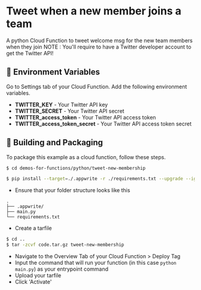 # Tweet when a new member joins a team
A python Cloud Function to tweet welcome msg for the new team members when they join
NOTE : You'll require to have a Twitter developer account to get the Twitter API!

## 📝 Environment Variables
Go to Settings tab of your Cloud Function. Add the following environment variables.

* **TWITTER_KEY** - Your Twitter API key
* **TWITTER_SECRET** - Your Twitter API secret
* **TWITTER_access_token** - Your Twitter API access token
* **TWITTER_access_token_secret** - Your Twitter API access token secret

## 🚀 Building and Packaging

To package this example as a cloud function, follow these steps.

```bash
$ cd demos-for-functions/python/tweet-new-membership

$ pip install --target=./.appwrite -r ./requirements.txt --upgrade --ignore-installed 
```

* Ensure that your folder structure looks like this 
```
.
├── .appwrite/
├── main.py
└── requirements.txt
```

* Create a tarfile

```bash
$ cd ..
$ tar -zcvf code.tar.gz tweet-new-membership
```

* Navigate to the Overview Tab of your Cloud Function > Deploy Tag
* Input the command that will run your function (in this case `python main.py`) as your entrypoint command
* Upload your tarfile 
* Click 'Activate'

